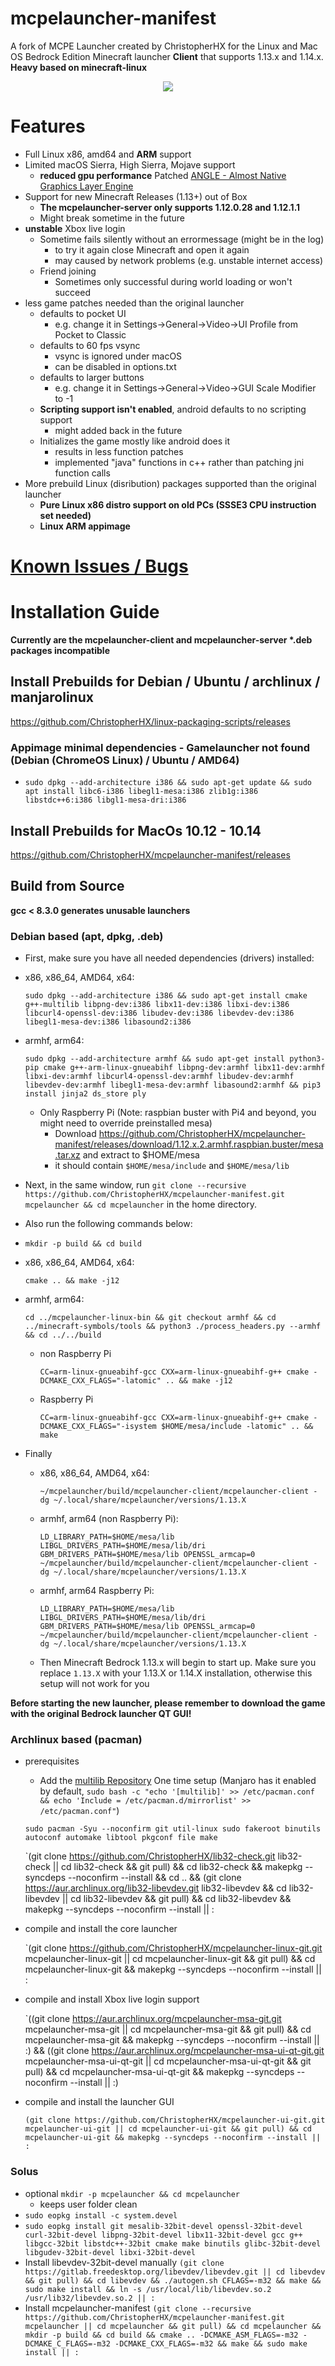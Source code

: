 # mcpelauncher-manifest
A fork of MCPE Launcher created by ChristopherHX for the Linux and Mac OS Bedrock Edition Minecraft launcher **Client** that supports 1.13.x and 1.14.x. **Heavy based on minecraft-linux**

 <p align="center">
  <img src="https://user-images.githubusercontent.com/24195572/71060819-64f78c80-211b-11ea-8ea4-f1c2dabb9b54.png"/>
</p>

# Features
- Full Linux x86, amd64 and **ARM** support
- Limited macOS Sierra, High Sierra, Mojave support
  - **reduced gpu performance** Patched [ANGLE - Almost Native Graphics Layer Engine](https://github.com/minecraft-linux/angle)
- Support for new Minecraft Releases (1.13+) out of Box
  - **The mcpelauncher-server only supports 1.12.0.28 and 1.12.1.1**
  - Might break sometime in the future
- **unstable** Xbox live login
  - Sometime fails silently without an errormessage (might be in the log)
    - to try it again close Minecraft and open it again
    - may caused by network problems (e.g. unstable internet access)
  - Friend joining
    - Sometimes only successful during world loading or won't succeed
- less game patches needed than the original launcher
  - defaults to pocket UI
    - e.g. change it in Settings->General->Video->UI Profile from Pocket to Classic
  - defaults to 60 fps vsync
    - vsync is ignored under macOS
    - can be disabled in options.txt
  - defaults to larger buttons
    - e.g. change it in Settings->General->Video->GUI Scale Modifier to -1
  - **Scripting support isn't enabled**, android defaults to no scripting support
    - might added back in the future
  - Initializes the game mostly like android does it
    - results in less function patches
    - implemented "java" functions in c++ rather than patching jni function calls
- More prebuild Linux (disribution) packages supported than the original launcher
  - **Pure Linux x86 distro support on old PCs (SSSE3 CPU instruction set needed)**
  - **Linux ARM appimage**

# [Known Issues / Bugs](https://github.com/ChristopherHX/mcpelauncher-manifest/issues)

# Installation Guide
**Currently are the mcpelauncher-client and mcpelauncher-server &ast;.deb packages incompatible**

## Install Prebuilds for Debian / Ubuntu / archlinux / manjarolinux
https://github.com/ChristopherHX/linux-packaging-scripts/releases

### Appimage minimal dependencies - Gamelauncher not found (Debian (ChromeOS Linux) / Ubuntu / AMD64)
- `sudo dpkg --add-architecture i386 && sudo apt-get update && sudo apt install libc6-i386 libegl1-mesa:i386 zlib1g:i386 libstdc++6:i386 libgl1-mesa-dri:i386`
## Install Prebuilds for MacOs 10.12 - 10.14
https://github.com/ChristopherHX/mcpelauncher-manifest/releases

## Build from Source
**gcc < 8.3.0 generates unusable launchers**
### Debian based (apt, dpkg, .deb)
- First, make sure you have all needed dependencies (drivers) installed:
- x86, x86_64, AMD64, x64:

  `sudo dpkg --add-architecture i386 && sudo apt-get install cmake g++-multilib libpng-dev:i386 libx11-dev:i386 libxi-dev:i386 libcurl4-openssl-dev:i386 libudev-dev:i386 libevdev-dev:i386 libegl1-mesa-dev:i386 libasound2:i386`
- armhf, arm64:

  `sudo dpkg --add-architecture armhf && sudo apt-get install python3-pip cmake g++-arm-linux-gnueabihf libpng-dev:armhf libx11-dev:armhf libxi-dev:armhf libcurl4-openssl-dev:armhf libudev-dev:armhf libevdev-dev:armhf libegl1-mesa-dev:armhf libasound2:armhf && pip3 install jinja2 ds_store ply`
  - Only Raspberry Pi (Note: raspbian buster with Pi4 and beyond, you might need to override preinstalled mesa)
    - Download https://github.com/ChristopherHX/mcpelauncher-manifest/releases/download/1.12.x.2.armhf.raspbian.buster/mesa.tar.xz and extract to $HOME/mesa
    - it should contain `$HOME/mesa/include` and `$HOME/mesa/lib`
- Next, in the same window, run `git clone --recursive https://github.com/ChristopherHX/mcpelauncher-manifest.git mcpelauncher && cd mcpelauncher` in the home directory.
- Also run the following commands below:
- `mkdir -p build && cd build`
- x86, x86_64, AMD64, x64:

  `cmake .. && make -j12`
- armhf, arm64:
  
    `cd ../mcpelauncher-linux-bin && git checkout armhf && cd ../minecraft-symbols/tools && python3 ./process_headers.py --armhf && cd ../../build`
  - non Raspberry Pi
    
    `CC=arm-linux-gnueabihf-gcc CXX=arm-linux-gnueabihf-g++ cmake -DCMAKE_CXX_FLAGS="-latomic" .. && make -j12`
  - Raspberry Pi

    `CC=arm-linux-gnueabihf-gcc CXX=arm-linux-gnueabihf-g++ cmake -DCMAKE_CXX_FLAGS="-isystem $HOME/mesa/include -latomic" .. && make`

- Finally
  - x86, x86_64, AMD64, x64:
  
    `~/mcpelauncher/build/mcpelauncher-client/mcpelauncher-client -dg ~/.local/share/mcpelauncher/versions/1.13.X`
  - armhf, arm64 (non Raspberry Pi):

    `LD_LIBRARY_PATH=$HOME/mesa/lib LIBGL_DRIVERS_PATH=$HOME/mesa/lib/dri GBM_DRIVERS_PATH=$HOME/mesa/lib OPENSSL_armcap=0 ~/mcpelauncher/build/mcpelauncher-client/mcpelauncher-client -dg ~/.local/share/mcpelauncher/versions/1.13.X`
  - armhf, arm64 Raspberry Pi:

    `LD_LIBRARY_PATH=$HOME/mesa/lib LIBGL_DRIVERS_PATH=$HOME/mesa/lib/dri GBM_DRIVERS_PATH=$HOME/mesa/lib OPENSSL_armcap=0 ~/mcpelauncher/build/mcpelauncher-client/mcpelauncher-client -dg ~/.local/share/mcpelauncher/versions/1.13.X`
  - Then Minecraft Bedrock 1.13.x will begin to start up. Make sure you replace `1.13.X` with your 1.13.X or 1.14.X installation, otherwise this setup will not work for you

**Before starting the new launcher, please remember to download the game with the original Bedrock launcher QT GUI!**

### Archlinux based (pacman)
- prerequisites
  - Add the [multilib Repository](https://wiki.archlinux.org/index.php/Official_repositories#multilib) One time setup (Manjaro has it enabled by default, `sudo bash -c "echo '[multilib]' >> /etc/pacman.conf && echo 'Include = /etc/pacman.d/mirrorlist' >> /etc/pacman.conf"`)

  `sudo pacman -Syu --noconfirm git util-linux sudo fakeroot binutils autoconf automake libtool pkgconf file make`

  `(git clone https://github.com/ChristopherHX/lib32-check.git lib32-check || cd lib32-check && git pull) && cd lib32-check && makepkg --syncdeps --noconfirm --install && cd .. && (git clone https://aur.archlinux.org/lib32-libevdev.git lib32-libevdev && cd lib32-libevdev || cd lib32-libevdev && git pull) && cd lib32-libevdev && makepkg --syncdeps --noconfirm --install || :

- compile and install the core launcher

  `(git clone https://github.com/ChristopherHX/mcpelauncher-linux-git.git mcpelauncher-linux-git || cd mcpelauncher-linux-git && git pull) && cd mcpelauncher-linux-git && makepkg --syncdeps --noconfirm --install || :

- compile and install Xbox live login support

  `((git clone https://aur.archlinux.org/mcpelauncher-msa-git.git mcpelauncher-msa-git || cd mcpelauncher-msa-git && git pull)  && cd mcpelauncher-msa-git && makepkg --syncdeps --noconfirm --install || :) && ((git clone https://aur.archlinux.org/mcpelauncher-msa-ui-qt-git.git mcpelauncher-msa-ui-qt-git || cd mcpelauncher-msa-ui-qt-git && git pull) && cd mcpelauncher-msa-ui-qt-git && makepkg --syncdeps --noconfirm --install || :)

- compile and install the launcher GUI

  `(git clone https://github.com/ChristopherHX/mcpelauncher-ui-git.git mcpelauncher-ui-git || cd mcpelauncher-ui-git && git pull) && cd mcpelauncher-ui-git && makepkg --syncdeps --noconfirm --install || :`
  
### Solus
- optional `mkdir -p mcpelauncher && cd mcpelauncher`
  - keeps user folder clean
- `sudo eopkg install -c system.devel`
- `sudo eopkg install git mesalib-32bit-devel openssl-32bit-devel curl-32bit-devel libpng-32bit-devel libx11-32bit-devel gcc g++ libgcc-32bit libstdc++-32bit cmake make binutils glibc-32bit-devel libgudev-32bit-devel libxi-32bit-devel`
- Install libevdev-32bit-devel manually
`(git clone https://gitlab.freedesktop.org/libevdev/libevdev.git || cd libevdev && git pull) && cd libevdev && ./autogen.sh CFLAGS=-m32 && make && sudo make install && ln -s /usr/local/lib/libevdev.so.2 /usr/lib32/libevdev.so.2 || :`
- Install mcpelauncher-manifest
`(git clone --recursive https://github.com/ChristopherHX/mcpelauncher-manifest.git mcpelauncher || cd mcpelauncher && git pull) && cd mcpelauncher && mkdir -p build && cd build && cmake .. -DCMAKE_ASM_FLAGS=-m32 -DCMAKE_C_FLAGS=-m32 -DCMAKE_CXX_FLAGS=-m32 && make && sudo make install || :`
